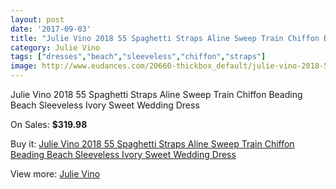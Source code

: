 ```yaml
---
layout: post
date: '2017-09-03'
title: "Julie Vino 2018 55 Spaghetti Straps Aline Sweep Train Chiffon Beading Beach Sleeveless Ivory Sweet Wedding Dress"
category: Julie Vino
tags: ["dresses","beach","sleeveless","chiffon","straps"]
image: http://www.eudances.com/20660-thickbox_default/julie-vino-2018-55-spaghetti-straps-aline-sweep-train-chiffon-beading-beach-sleeveless-ivory-sweet-wedding-dress.jpg
---
```

Julie Vino 2018 55 Spaghetti Straps Aline Sweep Train Chiffon Beading Beach Sleeveless Ivory Sweet Wedding Dress

On Sales: **$319.98**
<a href="https://www.eudances.com/en/julie-vino/6200-julie-vino-2018-55-spaghetti-straps-aline-sweep-train-chiffon-beading-beach-sleeveless-ivory-sweet-wedding-dress.html"><amp-img layout="responsive" width="600" height="600" src="//www.eudances.com/20660-thickbox_default/julie-vino-2018-55-spaghetti-straps-aline-sweep-train-chiffon-beading-beach-sleeveless-ivory-sweet-wedding-dress.jpg" alt="Julie Vino 2018 55 Spaghetti Straps Aline Sweep Train Chiffon Beading Beach Sleeveless Ivory Sweet Wedding Dress 0" /></a>
<a href="https://www.eudances.com/en/julie-vino/6200-julie-vino-2018-55-spaghetti-straps-aline-sweep-train-chiffon-beading-beach-sleeveless-ivory-sweet-wedding-dress.html"><amp-img layout="responsive" width="600" height="600" src="//www.eudances.com/20662-thickbox_default/julie-vino-2018-55-spaghetti-straps-aline-sweep-train-chiffon-beading-beach-sleeveless-ivory-sweet-wedding-dress.jpg" alt="Julie Vino 2018 55 Spaghetti Straps Aline Sweep Train Chiffon Beading Beach Sleeveless Ivory Sweet Wedding Dress 1" /></a>
<a href="https://www.eudances.com/en/julie-vino/6200-julie-vino-2018-55-spaghetti-straps-aline-sweep-train-chiffon-beading-beach-sleeveless-ivory-sweet-wedding-dress.html"><amp-img layout="responsive" width="600" height="600" src="//www.eudances.com/20661-thickbox_default/julie-vino-2018-55-spaghetti-straps-aline-sweep-train-chiffon-beading-beach-sleeveless-ivory-sweet-wedding-dress.jpg" alt="Julie Vino 2018 55 Spaghetti Straps Aline Sweep Train Chiffon Beading Beach Sleeveless Ivory Sweet Wedding Dress 2" /></a>

Buy it: [Julie Vino 2018 55 Spaghetti Straps Aline Sweep Train Chiffon Beading Beach Sleeveless Ivory Sweet Wedding Dress](https://www.eudances.com/en/julie-vino/6200-julie-vino-2018-55-spaghetti-straps-aline-sweep-train-chiffon-beading-beach-sleeveless-ivory-sweet-wedding-dress.html "Julie Vino 2018 55 Spaghetti Straps Aline Sweep Train Chiffon Beading Beach Sleeveless Ivory Sweet Wedding Dress")

View more: [Julie Vino](https://www.eudances.com/en/100-julie-vino "Julie Vino")